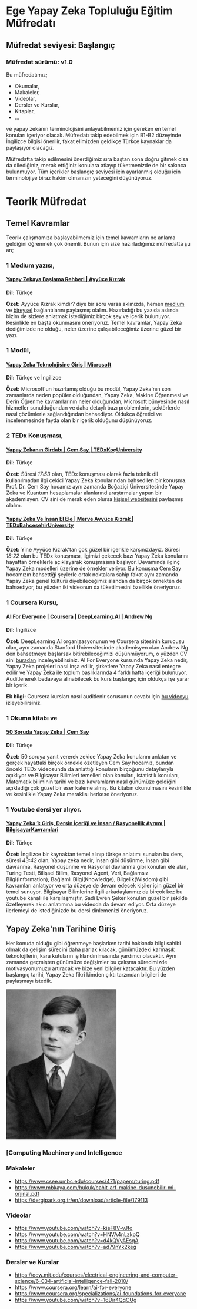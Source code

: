 # Ege Yapay Zeka Topluluğu Eğitim Müfredatı
## Müfredat seviyesi: Başlangıç
### Müfredat sürümü: v1.0
Bu müfredatımız;
- Okumalar, 
- Makaleler,
- Videolar,
- Dersler ve Kurslar, 
- Kitaplar,
- ...

ve yapay zekanın terminolojisini anlayabilmemiz için gereken en temel konuları içeriyor olacak. Müfredatı takip edebilmek için B1-B2 düzeyinde İngilizce bilgisi önerilir, fakat elimizden geldikçe Türkçe kaynaklar da paylaşıyor olacağız.

Müfredatta takip edilmesini önerdiğimiz sıra baştan sona doğru gitmek olsa da dilediğiniz, merak ettiğiniz konulara atlayıp tüketmenizde de bir sakınca bulunmuyor. Tüm içerikler başlangıç seviyesi için ayarlanmış olduğu için terminolojiye biraz hakim olmanızın yeteceğini düşünüyoruz.

# Teorik Müfredat

## Temel Kavramlar

Teorik çalışmamıza başlayabilmemiz için temel kavramların ne anlama geldiğini öğrenmek çok önemli. Bunun için size hazırladığımız müfredatta şu an;

### 1 Medium yazısı,
#### [Yapay Zekaya Başlama Rehberi | Ayyüce Kızrak](https://medium.com/@ayyucekizrak/yapay-zekaya-ba%C5%9Flama-rehberi-91e79d3de8e1)
  
  **Dil:** Türkçe
    
  **Özet:** Ayyüce Kızrak kimdir? diye bir soru varsa aklınızda, hemen [medium](https://ayyucekizrak.medium.com/) ve [bireysel](http://www.ayyucekizrak.com/en/about/) bağlantılarını paylaşmış olalım. Hazırladığı bu yazıda aslında bizim de sizlere anlatmak istediğimiz birçok şey ve içerik bulunuyor. Kesinlikle en başta okunmasını öneriyoruz. Temel kavramlar, Yapay Zeka dediğimizde ne olduğu, neler üzerine çalışabileceğimiz üzerine güzel bir yazı.

### 1 Modül,
#### [Yapay Zeka Teknolojisine Giriş | Microsoft](https://docs.microsoft.com/tr-tr/learn/modules/introduction-to-ai-technology/)

  **Dil:** Türkçe ve İngilizce
  
  **Özet:** Microsoft'un hazırlamış olduğu bu modül, Yapay Zeka'nın son zamanlarda neden popüler olduğundan, Yapay Zeka, Makine Öğrenmesi ve Derin Öğrenme kavramlarının neler olduğundan, Microsoft bünyesinde nasıl hizmetler sunulduğundan ve daha detaylı bazı problemlerin, sektörlerde nasıl çözümlerle sağlandığından bahsediyor. Oldukça öğretici ve incelenmesinde fayda olan bir içerik olduğunu düşünüyoruz.

### 2 TEDx Konuşması,
#### [Yapay Zekanın Girdabı | Cem Say | TEDxKoçUniversity](https://www.youtube.com/watch?v=HNVA4nLzkpQ)
  
  **Dil:** Türkçe
    
  **Özet:** Süresi *17:53* olan, TEDx konuşması olarak fazla teknik dil kullanılmadan ilgi çekici Yapay Zeka konularından bahsedilen bir konuşma. Prof. Dr. Cem Say hocamız aynı zamanda Boğaziçi Üniversitesinde Yapay Zeka ve Kuantum hesaplamalar alanlarınd araştırmalar yapan bir akademisyen. CV sini de merak eden olursa [kişisel websitesini](https://www.cmpe.boun.edu.tr/~say/) paylaşmış olalım.
    
#### [Yapay Zeka Ve İnsan El Ele | Merve Ayyüce Kızrak | TEDxBahcesehirUniversity](https://www.youtube.com/watch?v=kieF8V-vJfo)
  
  **Dil:** Türkçe
    
  **Özet:** Yine Ayyüce Kızrak'tan çok güzel bir içerikle karşınızdayız. Süresi *18:22* olan bu TEDx konuşması, ilgimizi çekecek bazı Yapay Zeka konularını hayattan örneklerle açıklayarak konuşmasına başlıyor. Devamında ilginç Yapay Zeka modelleri üzerine de örnekler veriyor. Bu konuşma Cem Say hocamızın bahsettiği şeylerle ortak noktalara sahip fakat aynı zamanda Yapay Zeka genel kültürü diyebileceğimiz alandan da birçok örnekten de bahsediyor, bu yüzden iki videonun da tüketilmesini özellikle öneriyoruz.

### 1 Coursera Kursu,
#### [AI For Everyone | Coursera | DeepLearning.AI | Andrew Ng](https://www.coursera.org/learn/ai-for-everyone)
  
  **Dil:** İngilizce
    
  **Özet:** DeepLearning AI organizasyonunun ve Coursera sitesinin kurucusu olan, aynı zamanda Stanford Üniversitesinde akademisyen olan Andrew Ng den bahsetmeye başlarsak bitirebileceğimizi düşünmüyorum, o yüzden CV sini [buradan](https://www.coursera.org/instructor/andrewng) inceleyebilirsiniz. AI For Everyone kursunda Yapay Zeka nedir, Yapay Zeka projeleri nasıl inşa edilir, şirketlere Yapay Zeka nasıl entegre edilir ve Yapay Zeka ile toplum başlıklarında 4 farklı hafta içeriği bulunuyor. Auditlenerek bedavaya alınabilecek bu kurs başlangıç için oldukça işe yarar bir içerik.
    
  **Ek bilgi:** Coursera kursları nasıl auditlenir sorusunun cevabı için [bu videoyu](https://www.youtube.com/watch?v=jF376JXDKCo) izleyebilirsiniz.

### 1 Okuma kitabı ve 
#### [50 Soruda Yapay Zeka | Cem Say](https://1000kitap.com/kitap/50-soruda-yapay-zeka--128773)

  **Dil:** Türkçe
    
  **Özet:** 50 soruya yanıt vererek zekice Yapay Zeka konularını anlatan ve gerçek hayattaki birçok örnekle özetleyen Cem Say hocamız, bundan önceki TEDx videosunda da anlattığı konuların birçoğunu detaylarıyla açıklıyor ve Bilgisayar Bilimleri temelleri olan konuları, istatistik konuları, Matematik biliminin tarihi ve bazı kavramların nasıl günümüze geldiğini açıkladığı çok güzel bir eser kaleme almış. Bu kitabın okunulmasını kesinlikle ve kesinlikle Yapay Zeka meraklısı herkese öneriyoruz.

### 1 Youtube dersi yer alıyor.
#### [Yapay Zeka 1: Giriş, Dersin İçeriği ve İnsan / Rasyonellik Ayrımı | BilgisayarKavramlari](https://www.youtube.com/watch?v=0ZYLWHh8IrE)
  
  **Dil:** Türkçe
    
  **Özet:** İngilizce bir kaynaktan temel alınıp türkçe anlatımı sunulan bu ders, süresi *43:42* olan, Yapay zeka nedir, İnsan gibi düşünme, İnsan gibi davranma, Rasyonel düşünme ve Rasyonel davranma gibi konuları ele alan, Turing Testi, Bilişsel Bilim, Rasyonel Agent, Veri, Bağlamsız Bilgi(Information), Bağlamlı Bilgi(Knowledge), Bilgelik(Wisdom) gibi kavramları anlatıyor ve orta düzeye de devam edecek kişiler için güzel bir temel sunuyor. Bilgisayar Bilimlerine ilgili arkadaşlarımız da birçok kez bu youtube kanalı ile karşılaşmıştır, Sadi Evren Şeker konuları güzel bir şekilde özetleyerek akıcı anlatımına bu videoda da devam ediyor. Orta düzeye ilerlemeyi de istediğinizde bu dersi dinlemenizi öneriyoruz.

## Yapay Zeka'nın Tarihine Giriş
Her konuda olduğu gibi öğrenmeye başlarken tarihi hakkında bilgi sahibi olmak da gelişim sürecini daha parlak kılacak, günümüzdeki karmaşık teknolojilerin, kara kutuların ışıklandırılmasında yardımcı olacaktır. Aynı zamanda geçmişten günümüze değişimler bu çalışma sürecimizde motivasyonumuzu artıracak ve bize yeni bilgiler katacaktır. Bu yüzden başlangıç tarihi, Yapay Zeka fikri kimden çıktı tarzından bilgileri de paylaşmayı istedik.

<img src="/Resources/Alan_Turing.jpg" alt="Alan Turing" width="300" height="408">

### [Computing Machinery and Intelligence

### Makaleler
- https://www.csee.umbc.edu/courses/471/papers/turing.pdf
- https://www.mbkaya.com/hukuk/cahit-arf-makine-dusunebilir-mi-orjinal.pdf
- https://dergipark.org.tr/en/download/article-file/179113

### Videolar
- https://www.youtube.com/watch?v=kieF8V-vJfo
- https://www.youtube.com/watch?v=HNVA4nLzkpQ
- https://www.youtube.com/watch?v=d4kQVyAEsqA
- https://www.youtube.com/watch?v=ad79nYk2keg

### Dersler ve Kurslar

- https://ocw.mit.edu/courses/electrical-engineering-and-computer-science/6-034-artificial-intelligence-fall-2010/
- https://www.coursera.org/learn/ai-for-everyone
- https://www.coursera.org/specializations/ai-foundations-for-everyone
- https://www.youtube.com/watch?v=16Dir4QqCUg

